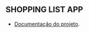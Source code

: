 ## SHOPPING LIST APP

- [Documentação do projeto](https://github.com/cardosothiago/shopping-list-app/blob/master/shopping_list_app_documentation.pdf).
